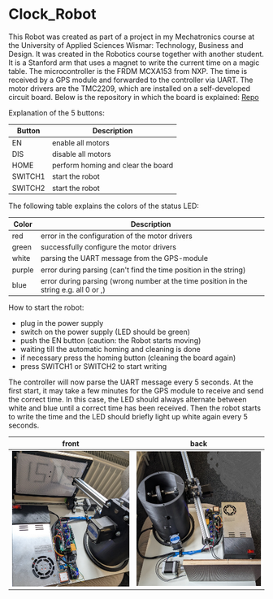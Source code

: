 # Clock_Robot
This Robot was created as part of a project in my Mechatronics course at the University of Applied Sciences Wismar: Technology, Business and Design. It was created in the Robotics course together with another student. It is a Stanford arm that uses a magnet to write the current time on a magic table. The microcontroller is the FRDM MCXA153 from NXP. The time is received by a GPS module and forwarded to the controller via UART. The motor drivers are the TMC2209, which are installed on a self-developed circuit board. Below is the repository in which the board is explained: [Repo](https://github.com/Fi-schi/StepperDriver-Shield_FRDM-MCXA153)

Explanation of the 5 buttons:

| Button | Description | 
|-------|-------|
| EN | enable all motors  | 
| DIS| disable all motors   | 
| HOME | perform homing and clear the board  |  
| SWITCH1| start the robot   |  
| SWITCH2 |  start the robot   |

The following table explains the colors of the status LED:

| Color | Description | 
|-------|-------|
| red | error in the configuration of the motor drivers  | 
| green| successfully configure the motor drivers  | 
| white | parsing the UART message from the GPS-module  |  
| purple| error during parsing (can't find the time position in the string)   |  
| blue |  error during parsing (wrong number at the time position in the string e.g. all 0 or ,)   |

How to start the robot:
* plug in the power supply
* switch on the power supply (LED should be green)
* push the EN button (caution: the Robot starts moving)
* waiting till the automatic homing and cleaning is done
* if necessary press the homing button (cleaning the board again)
* press SWITCH1 or SWITCH2 to start writing

The controller will now parse the UART message every 5 seconds. At the first start, it may take a few minutes for the GPS module to receive and send the correct time. In this case, the LED should always alternate between white and blue until a correct time has been received. Then the robot starts to write the time and the LED should briefly light up white again every 5 seconds.

| front                  | back               |
| ---------------------- | ---------------------- |
| ![front](https://github.com/snech99/Clock_Robot/blob/main/pic/front.jpg) |  ![back](https://github.com/snech99/Clock_Robot/blob/main/pic/back.jpg) |